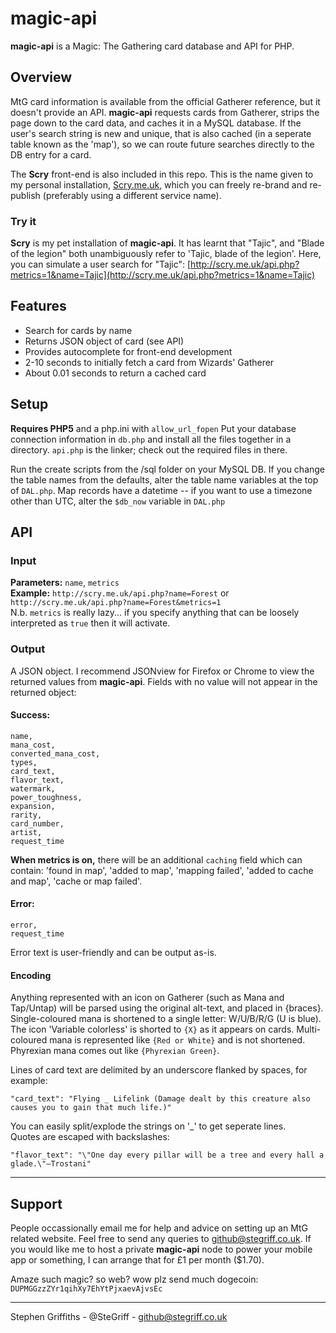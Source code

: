 # magic-api
**magic-api** is a Magic: The Gathering card database and API for PHP.  

## Overview
MtG card information is available from the official Gatherer reference, but it doesn't provide an API. **magic-api** requests cards from Gatherer, strips the page down to the card data, and caches it in a MySQL database. If the user's search string is new and unique, that is also cached (in a seperate table known as the 'map'), so we can route future searches directly to the DB entry for a card.

The **Scry** front-end is also included in this repo. This is the name given to my personal installation, [Scry.me.uk](http://scry.me.uk), which you can freely re-brand and re-publish (preferably using a different service name).

### Try it
**Scry** is my pet installation of **magic-api**. It has learnt that "Tajic", and "Blade of the legion" both unambiguously refer to 'Tajic, blade of the legion'. Here, you can simulate a user search for "Tajic": [http://scry.me.uk/api.php?metrics=1&name=Tajic](http://scry.me.uk/api.php?metrics=1&name=Tajic)

## Features
* Search for cards by name
* Returns JSON object of card (see API)
* Provides autocomplete for front-end development
* 2-10 seconds to initially fetch a card from Wizards' Gatherer
* About 0.01 seconds to return a cached card

## Setup
**Requires PHP5** and a php.ini with `allow_url_fopen`
Put your database connection information in `db.php` and install all the files together in a directory. `api.php` is the linker; check out the required files in there.  

Run the create scripts from the /sql folder on your MySQL DB.
If you change the table names from the defaults, alter the table name variables at the top of `DAL.php`. Map records have a datetime -- if you want to use a timezone other than UTC, alter the `$db_now` variable in `DAL.php`

## API

### Input
**Parameters:** `name`, `metrics`  
**Example:** `http://scry.me.uk/api.php?name=Forest` or `http://scry.me.uk/api.php?name=Forest&metrics=1`  
N.b. `metrics` is really lazy... if you specify anything that can be loosely interpreted as `true` then it will activate.

### Output
A JSON object. I recommend JSONview for Firefox or Chrome to view the returned values from **magic-api**. Fields with no value will not appear in the returned object: 

#### Success:

	name,
	mana_cost,
	converted_mana_cost,
	types,
	card_text,
	flavor_text,
	watermark,
	power_toughness,
	expansion,
	rarity,
	card_number,
	artist,
	request_time

**When metrics is on,** there will be an additional `caching` field which can contain: 'found in map', 'added to map', 'mapping failed', 'added to cache and map', 'cache or map failed'.  

#### Error:

	error,
	request_time

Error text is user-friendly and can be output as-is.

#### Encoding
Anything represented with an icon on Gatherer (such as Mana and Tap/Untap) will be parsed using the original alt-text, and placed in {braces}. Single-coloured mana is shortened to a single letter: W/U/B/R/G (U is blue). The icon 'Variable colorless' is shorted to `{X}` as it appears on cards. Multi-coloured mana is represented like `{Red or White}` and is not shortened. Phyrexian mana comes out like `{Phyrexian Green}`.  

Lines of card text are delimited by an underscore flanked by spaces, for example:
	
	"card_text": "Flying _ Lifelink (Damage dealt by this creature also causes you to gain that much life.)"
	
You can easily split/explode the strings on '_' to get seperate lines.  
Quotes are escaped with backslashes:
	
	"flavor_text": "\"One day every pillar will be a tree and every hall a glade.\"—Trostani"
	
-----

## Support
People occassionally email me for help and advice on setting up an MtG related website. Feel free to send any queries to github@stegriff.co.uk. If you would like me to host a private **magic-api** node to power your mobile app or something, I can arrange that for £1 per month ($1.70).  

Amaze such magic? so web? wow plz send much dogecoin: `DUPMGGzzZYr1qihXy7EhYtPjxaevAjvsEc`  

-----

Stephen Griffiths - @SteGriff - github@stegriff.co.uk
